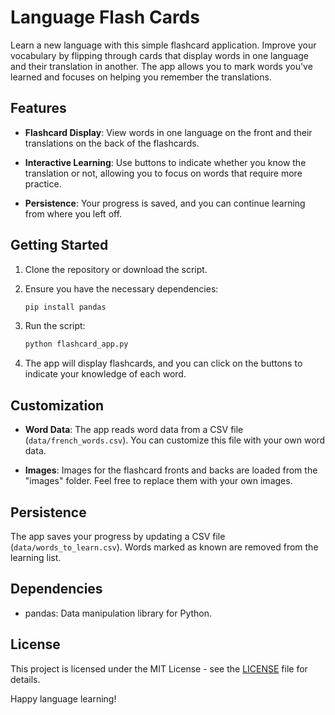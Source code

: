 # Language Flash Cards

Learn a new language with this simple flashcard application. Improve your vocabulary by flipping through cards that display words in one language and their translation in another. The app allows you to mark words you've learned and focuses on helping you remember the translations.

## Features

- **Flashcard Display**: View words in one language on the front and their translations on the back of the flashcards.

- **Interactive Learning**: Use buttons to indicate whether you know the translation or not, allowing you to focus on words that require more practice.

- **Persistence**: Your progress is saved, and you can continue learning from where you left off.

## Getting Started

1. Clone the repository or download the script.
2. Ensure you have the necessary dependencies:

    ```bash
    pip install pandas
    ```

3. Run the script:

    ```bash
    python flashcard_app.py
    ```

4. The app will display flashcards, and you can click on the buttons to indicate your knowledge of each word.

## Customization

- **Word Data**: The app reads word data from a CSV file (`data/french_words.csv`). You can customize this file with your own word data.

- **Images**: Images for the flashcard fronts and backs are loaded from the "images" folder. Feel free to replace them with your own images.

## Persistence

The app saves your progress by updating a CSV file (`data/words_to_learn.csv`). Words marked as known are removed from the learning list.

## Dependencies

- pandas: Data manipulation library for Python.

## License

This project is licensed under the MIT License - see the [LICENSE](LICENSE) file for details.

Happy language learning!
